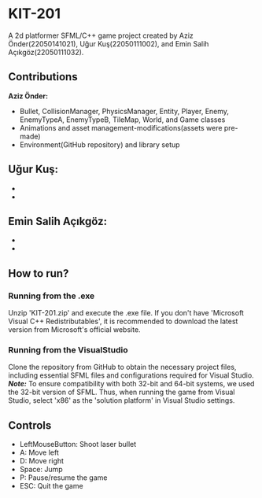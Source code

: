 # KIT-201

A 2d platformer SFML/C++ game project created by Aziz Önder(22050141021), Uğur Kuş(22050111002), and Emin Salih Açıkgöz(22050111032).

## Contributions

**Aziz Önder:**
- Bullet, CollisionManager, PhysicsManager, Entity, Player, Enemy, EnemyTypeA, EnemyTypeB, TileMap, World, and Game classes
- Animations and asset management-modifications(assets were pre-made)
- Environment(GitHub repository) and library setup

**Uğur Kuş:**
- 
- 
- 

**Emin Salih Açıkgöz:**
- 
- 
- 

## How to run?
### Running from the .exe
Unzip 'KIT-201.zip' and execute the .exe file. If you don't have 'Microsoft Visual C++ Redistributables', it is recommended to download the latest version from Microsoft's official website.

### Running from the VisualStudio 
Clone the repository from GitHub to obtain the necessary project files, including essential SFML files and configurations required for Visual Studio.  
***Note:*** To ensure compatibility with both 32-bit and 64-bit systems, we used the 32-bit version of SFML. Thus, when running the game from Visual Studio, select 'x86' as the 'solution platform' in Visual Studio settings.

## Controls
- LeftMouseButton: Shoot laser bullet
- A: Move left
- D: Move right
- Space: Jump
- P: Pause/resume the game
- ESC: Quit the game

